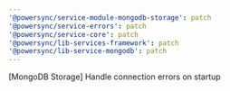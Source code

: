 ```yaml
---
'@powersync/service-module-mongodb-storage': patch
'@powersync/service-errors': patch
'@powersync/service-core': patch
'@powersync/lib-services-framework': patch
'@powersync/lib-service-mongodb': patch
---
```


[MongoDB Storage] Handle connection errors on startup
